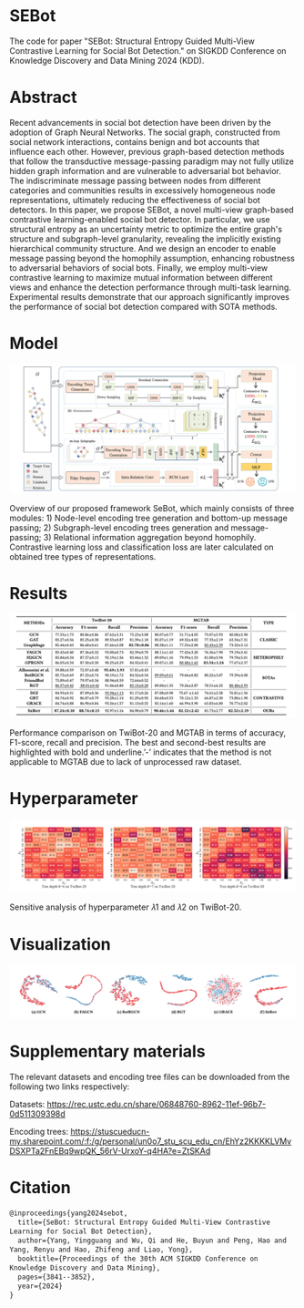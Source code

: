 # SEBot
The code for paper "SEBot: Structural Entropy Guided Multi-View Contrastive Learning for Social Bot Detection." on SIGKDD Conference on Knowledge Discovery and Data Mining  2024 (KDD).

# Abstract
  Recent advancements in social bot detection have been driven by the adoption of Graph Neural Networks. The social graph, constructed from social network interactions, contains benign and bot accounts that influence each other. However, previous graph-based detection methods that follow the transductive message-passing paradigm may not fully utilize hidden graph information and are vulnerable to adversarial bot behavior. The indiscriminate message passing between nodes from different categories and communities results in excessively homogeneous node representations, ultimately reducing the effectiveness of social bot detectors. In this paper, we propose SEBot, a novel multi-view graph-based contrastive learning-enabled social bot detector. In particular, we use structural entropy as an uncertainty metric to optimize the entire graph's structure and subgraph-level granularity, revealing the implicitly existing hierarchical community structure. And we design an encoder to enable message passing beyond the homophily assumption, enhancing robustness to adversarial behaviors of social bots. Finally, we employ multi-view contrastive learning to maximize mutual information between different views and enhance the detection performance through multi-task learning.
Experimental results demonstrate that our approach significantly improves the performance of social bot detection compared with SOTA methods.

# Model
![Model Structure](model.png)

  Overview of our proposed framework SeBot, which mainly consists of three modules: 1) Node-level encoding tree
generation and bottom-up message passing; 2) Subgraph-level encoding trees generation and message-passing; 3) Relational
information aggregation beyond homophily. Contrastive learning loss and classification loss are later calculated on obtained
tree types of representations.
# Results

![Main Results](result.png)

  Performance comparison on TwiBot-20 and MGTAB in terms of accuracy, F1-score, recall and precision. The best and
second-best results are highlighted with bold and underline.’-’ indicates that the method is not applicable to MGTAB due to
lack of unprocessed raw dataset.
# Hyperparameter

![Main Results](heatmap.png)

  Sensitive analysis of hyperparameter 𝜆1 and 𝜆2 on TwiBot-20.
# Visualization

![Main Results](visual.png)

# Supplementary materials
The relevant datasets and encoding tree files can be downloaded from the following two links respectively:

Datasets: https://rec.ustc.edu.cn/share/06848760-8962-11ef-96b7-0d511309398d

Encoding trees: https://stuscueducn-my.sharepoint.com/:f:/g/personal/un0o7_stu_scu_edu_cn/EhYz2KKKKLVMvDSXPTa2FnEBq9wpQK_56rV-UrxoY-q4HA?e=ZtSKAd

# Citation
```
@inproceedings{yang2024sebot,
  title={SeBot: Structural Entropy Guided Multi-View Contrastive Learning for Social Bot Detection},
  author={Yang, Yingguang and Wu, Qi and He, Buyun and Peng, Hao and Yang, Renyu and Hao, Zhifeng and Liao, Yong},
  booktitle={Proceedings of the 30th ACM SIGKDD Conference on Knowledge Discovery and Data Mining},
  pages={3841--3852},
  year={2024}
}
```
